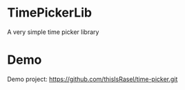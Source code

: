 # TimePickerLib

A very simple time picker library

# Demo

Demo project: https://github.com/thisIsRasel/time-picker.git